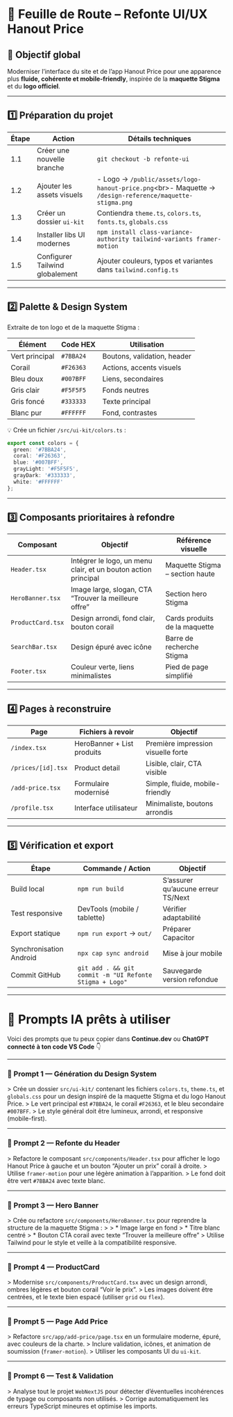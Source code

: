 # 🚀 **Feuille de Route – Refonte UI/UX Hanout Price**

## **🎯 Objectif global**

Moderniser l’interface du site et de l’app Hanout Price pour une apparence plus **fluide, cohérente et mobile-friendly**, inspirée de la **maquette Stigma** et du **logo officiel**.

---

## **1️⃣ Préparation du projet**

| Étape | Action                          | Détails techniques                                                                                      |
| ----- | ------------------------------- | ------------------------------------------------------------------------------------------------------- |
| 1.1   | Créer une nouvelle branche      | `git checkout -b refonte-ui`                                                                            |
| 1.2   | Ajouter les assets visuels      | - Logo → `/public/assets/logo-hanout-price.png`&lt;br&gt;- Maquette → `/design-reference/maquette-stigma.png` |
| 1.3   | Créer un dossier `ui-kit`       | Contiendra `theme.ts`, `colors.ts`, `fonts.ts`, `globals.css`                                           |
| 1.4   | Installer libs UI modernes      | `npm install class-variance-authority tailwind-variants framer-motion`                                  |
| 1.5   | Configurer Tailwind globalement | Ajouter couleurs, typos et variantes dans `tailwind.config.ts`                                          |

---

## **2️⃣ Palette & Design System**

Extraite de ton logo et de la maquette Stigma :

| Élément        | Code HEX  | Utilisation                 |
| -------------- | --------- | --------------------------- |
| Vert principal | `#7BBA24` | Boutons, validation, header |
| Corail         | `#F26363` | Actions, accents visuels    |
| Bleu doux      | `#007BFF` | Liens, secondaires          |
| Gris clair     | `#F5F5F5` | Fonds neutres               |
| Gris foncé     | `#333333` | Texte principal             |
| Blanc pur      | `#FFFFFF` | Fond, contrastes            |

💡 Crée un fichier `/src/ui-kit/colors.ts` :

```ts
export const colors = {
  green: '#7BBA24',
  coral: '#F26363',
  blue: '#007BFF',
  grayLight: '#F5F5F5',
  grayDark: '#333333',
  white: '#FFFFFF'
};
```

---

## **3️⃣ Composants prioritaires à refondre**

| Composant         | Objectif                                                       | Référence visuelle              |
| ----------------- | -------------------------------------------------------------- | ------------------------------- |
| `Header.tsx`      | Intégrer le logo, un menu clair, et un bouton action principal | Maquette Stigma – section haute |
| `HeroBanner.tsx`  | Image large, slogan, CTA “Trouver la meilleure offre”          | Section hero Stigma             |
| `ProductCard.tsx` | Design arrondi, fond clair, bouton corail                      | Cards produits de la maquette   |
| `SearchBar.tsx`   | Design épuré avec icône                                        | Barre de recherche Stigma       |
| `Footer.tsx`      | Couleur verte, liens minimalistes                              | Pied de page simplifié          |

---

## **4️⃣ Pages à reconstruire**

| Page               | Fichiers à revoir          | Objectif                           |
| ------------------ | -------------------------- | ---------------------------------- |
| `/index.tsx`       | HeroBanner + List produits | Première impression visuelle forte |
| `/prices/[id].tsx` | Product detail             | Lisible, clair, CTA visible        |
| `/add-price.tsx`   | Formulaire modernisé       | Simple, fluide, mobile-friendly    |
| `/profile.tsx`     | Interface utilisateur      | Minimaliste, boutons arrondis      |

---

## **5️⃣ Vérification et export**

| Étape                   | Commande / Action                                       | Objectif                           |
| ----------------------- | ------------------------------------------------------- | ---------------------------------- |
| Build local             | `npm run build`                                         | S’assurer qu’aucune erreur TS/Next |
| Test responsive         | DevTools (mobile / tablette)                            | Vérifier adaptabilité              |
| Export statique         | `npm run export` → `out/`                               | Préparer Capacitor                 |
| Synchronisation Android | `npx cap sync android`                                  | Mise à jour mobile                 |
| Commit GitHub           | `git add . && git commit -m "UI Refonte Stigma + Logo"` | Sauvegarde version refondue        |

---

# 💬 **Prompts IA prêts à utiliser**

Voici des prompts que tu peux copier dans **Continue.dev** ou **ChatGPT connecté à ton code VS Code** 👇

---

### 🧠 Prompt 1 — Génération du Design System

&gt; Crée un dossier `src/ui-kit/` contenant les fichiers `colors.ts`, `theme.ts`, et `globals.css` pour un design inspiré de la maquette Stigma et du logo Hanout Price.
&gt; Le vert principal est `#7BBA24`, le corail `#F26363`, et le bleu secondaire `#007BFF`.
&gt; Le style général doit être lumineux, arrondi, et responsive (mobile-first).

---

### 🧠 Prompt 2 — Refonte du Header

&gt; Refactore le composant `src/components/Header.tsx` pour afficher le logo Hanout Price à gauche et un bouton “Ajouter un prix” corail à droite.
&gt; Utilise `framer-motion` pour une légère animation à l’apparition.
&gt; Le fond doit être vert `#7BBA24` avec texte blanc.

---

### 🧠 Prompt 3 — Hero Banner

&gt; Crée ou refactore `src/components/HeroBanner.tsx` pour reprendre la structure de la maquette Stigma :
&gt;
&gt; * Image large en fond
&gt; * Titre blanc centré
&gt; * Bouton CTA corail avec texte “Trouver la meilleure offre”
&gt;   Utilise Tailwind pour le style et veille à la compatibilité responsive.

---

### 🧠 Prompt 4 — ProductCard

&gt; Modernise `src/components/ProductCard.tsx` avec un design arrondi, ombres légères et bouton corail “Voir le prix”.
&gt; Les images doivent être centrées, et le texte bien espacé (utiliser `grid` ou `flex`).

---

### 🧠 Prompt 5 — Page Add Price

&gt; Refactore `src/app/add-price/page.tsx` en un formulaire moderne, épuré, avec couleurs de la charte.
&gt; Inclure validation, icônes, et animation de soumission (`framer-motion`).
&gt; Utiliser les composants UI du `ui-kit`.

---

### 🧠 Prompt 6 — Test & Validation

&gt; Analyse tout le projet `WebNextJS` pour détecter d’éventuelles incohérences de typage ou composants non utilisés.
&gt; Corrige automatiquement les erreurs TypeScript mineures et optimise les imports.
